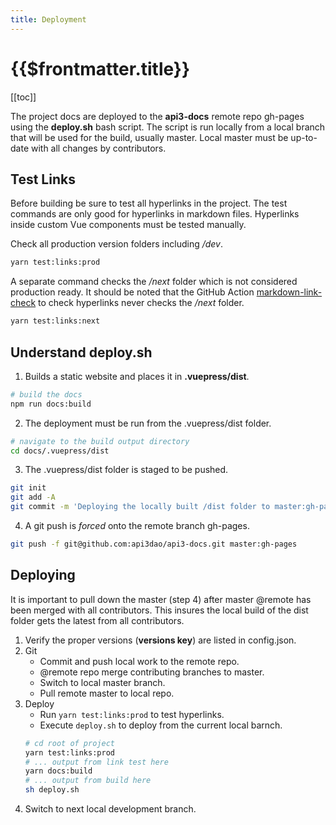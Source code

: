 ```yaml
---
title: Deployment
---
```


# {{$frontmatter.title}}

<TocHeader />
[[toc]]

The project docs are deployed to the **api3-docs** remote repo gh-pages using the **deploy.sh** bash script. The script is run locally from a local branch that will be used for the build, usually master. Local master must be up-to-date with all changes by contributors.

## Test Links

Before building be sure to test all hyperlinks in the project. The test commands are only good for hyperlinks in markdown files. Hyperlinks inside custom Vue components must be tested manually.

Check all production version folders including */dev*.

```bash
yarn test:links:prod
```

A separate command checks the */next* folder which is not considered production ready. It should be noted that the GitHub Action [markdown-link-check](./github-actions.md#markdown-link-check) to check hyperlinks never checks the */next* folder.

```bash
yarn test:links:next
```

## Understand deploy.sh

1. Builds a static website and places it in **.vuepress/dist**.

```bash
# build the docs
npm run docs:build
```

2. The deployment must be run from the .vuepress/dist folder.

```bash
# navigate to the build output directory
cd docs/.vuepress/dist
```

3. The .vuepress/dist folder is staged to be pushed.

```bash
git init
git add -A
git commit -m 'Deploying the locally built /dist folder to master:gh-pages as its own commit history.'
```

4. A git push is *forced* onto the remote branch gh-pages.

```bash
git push -f git@github.com:api3dao/api3-docs.git master:gh-pages
```

## Deploying

It is important to pull down the master (step 4) after master @remote has been merged with all contributors. This insures the local build of the dist folder gets the latest from all contributors.

1. Verify the proper versions (**versions key**) are listed in config.json.
1. Git
    - Commit and push local work to the remote repo.
    - @remote repo merge contributing branches to master.
    - Switch to local master branch.
    - Pull remote master to local repo.
1. Deploy
    - Run `yarn test:links:prod` to test hyperlinks.
    - Execute `deploy.sh` to deploy from the current local barnch.
    ```bash
    # cd root of project
    yarn test:links:prod
    # ... output from link test here
    yarn docs:build
    # ... output from build here
    sh deploy.sh
    ```
1. Switch to next local development branch.


